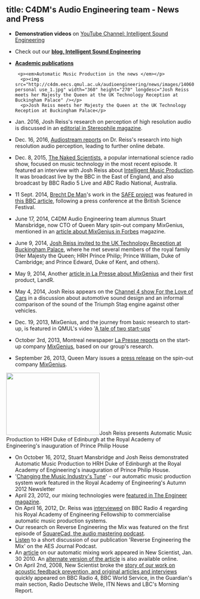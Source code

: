 title: C4DM's Audio Engineering team - News and Press 
-------------------

* **Demonstration videos** on [YouTube Channel: Intelligent Sound Engineering](http://www.youtube.com/user/IntelligentSoundEng)
* Check out our [**blog, Intelligent Sound Engineering**](https://intelligentsoundengineering.wordpress.com/)
* [**Academic publications**](http://www.eecs.qmul.ac.uk/~josh/publications.htm)

       <p><em>Automatic Music Production in the news </em></p>
        <p><img src="http://c4dm.eecs.qmul.ac.uk/audioengineering/news/images/140609_UKTIR_SIDE_0220_for personal use_1.jpg" width="360" height="270" longdesc="Josh Reiss meets her Majesty the Queen at the UK Technology Reception at Buckingham Palace" /></p>
        <p>Josh Reiss meets her Majesty the Queen at the UK Technology Reception at Buckingham Palace</p>
        
* Jan. 2016, Josh Reiss's research on perception of high resolution audio is discussed in an [editorial in Stereophile magazine](http://www.stereophile.com/content/simple-everything-appears-simple#BLXEcRR3rh5ikOSq.97). 
* Dec. 16, 2016, [Audiostream reports](http://www.audiostream.com/content/stereophile-reports-proof-high-rez-audibility-over-cd-quality#CIOEDKXXI5r0ABT6.97) on Dr. Reiss's research into high resolution audio perception, leading to further online debate.
* Dec. 8, 2015, [The Naked Scientists](http://www.thenakedscientists.com), a popular international science radio show, focused on music technology in the most recent episode. It featured an interview with Josh Reiss about [Intelligent Music Production](http://www.thenakedscientists.com/HTML/interviews/interview/1001571/). It was broadcast live by the BBC in the East of England, and also broadcast by BBC Radio 5 Live and ABC Radio National, Australia.
* 11 Sept. 2014, [Brecht De Man](http://brechtdeman.com/)'s work in the [SAFE project](http://www.semanticaudio.co.uk) was featured in [this BBC article](http://www.bbc.co.uk/news/science-environment-29146655), following a press conference at the British Science Festival. 
* June 17, 2014, C4DM Audio Engineering team alumnus Stuart Mansbridge, now CTO of Queen Mary spin-out company MixGenius, mentioned in an <a href="http://www.forbes.com/sites/karstenstrauss/2014/06/16/making-money-on-the-music-mix-meet-mixgenius/">article about MixGenius in Forbes</a> magazine.
* June 9, 2014, <span dir="ltr"> <a href="http://www.qmul.ac.uk/media/news/items/se/133634.html">Josh Reiss invited to the UK Technology Reception at Buckingham  Palace</a>, where he met several members of the royal family (Her   Majesty the Queen; HRH Prince Philip; Prince William, Duke of Cambridge;   and Prince Edward, Duke of Kent, and others).</span>
* May 9, 2014, Another <a href="http://www.lapresse.ca/arts/musique/201405/09/01-4765090-un-logiciel-montrealais-revolutionne-le-mixage.php?utm_categorieinterne=trafficdrivers&amp;utm_contenuinterne=cyberpresse_B13b_musique_388_section_POS1">article in La Presse about MixGenius</a> and their first product, LandR.
* May 4, 2014, Josh Reiss appears on the <a href="http://www.channel4.com/programmes/for-the-love-of-cars/4od#3694559">Channel 4 show For the Love of Cars</a> in a discussion about automotive sound design and an informal comparison of the sound of the Triumph Stag engine against other vehicles.
* Dec. 19, 2013, MixGenius, and the journey from basic research to start-up, is featured in QMUL's video '<a href="http://www.youtube.com/watch?v=u9tDo3yoXxo">A tale of two start-ups</a>'
* October 3rd, 2013, Montreal newspaper <a href="http://plus.lapresse.ca/screens/49ca-678c-524c3c97-a473-74a6ac1c606a|_0">La Presse reports</a> on the start-up company <a href="http://mixgeni.us">MixGenius</a>, based on our group's research.
* September 26, 2013, Queen Mary issues a <a href="http://www.qmul.ac.uk/media/news/items/se/114694.html">press release</a> on the spin-out company  <a href="http://mixgeni.us">MixGenius</a>.

<img src="http://c4dm.eecs.qmul.ac.uk/audioengineering/news/images/HRH and Reiss.jpg" width="250" height="167" longdesc="Josh Reiss demonstrates automatic music production to HRH Prince Philip" />Josh Reiss presents Automatic Music Production to HRH Duke of Edinburgh at the Royal Academy of Engineering's inauguration of Prince Philip House

* On October 16, 2012, Stuart Mansbridge and Josh Reiss demonstrated Automatic Music Production to HRH Duke of Edinburgh at the Royal Academy of Engineering's inauguration of Prince Philip House.
* '<a href="http://www.raeng.org.uk/about/fellowship/pdf/newsletter/Autumn_News_2012.pdf">Changing   the Music Industry's Tune</a>' - our automatic music production system work   featured in the Royal Academy of Engineering's Autumn 2012 Newsletter
* April 23, 2012, our mixing technologies were <a href="featured in The Engineer magazine">featured in The Engineer magazine</a>.
* On April 16, 2012, Dr. Reiss was <a href="160412BBCR4.wav">interviewed</a> on BBC Radio 4 regarding his Royal Academy of Engineering Fellowship to commercialise automatic music production systems.
* Our research on Reverse Engineering the Mix was featured on the first episode of <a href="http://squarecad.tumblr.com/post/1398661271/episode-1-reverse-engineering">SquareCad,   the audio mastering podcast</a>.
* <a href="http://www.aes.org/podcasts/download.cfm/aespodcast29.mp3?ID=29">Listen</a> to a short discussion of our publication 'Reverse Engineering the Mix' on the   AES Journal Podcast. 
* An <a href="http://c4dm.eecs.qmul.ac.uk/audioengineering/news/images/New_Scientist_30_Jan_2010.jpg">article</a> on our automatic mixing work appeared in New Scientist, Jan. 30 2010. An <a href="http://www.newscientist.com/article/dn18440-aural-perfection-without-the-sound-engineer.html">alternate version of the article</a> is also available online. 
* On  April 2nd, 2008, New Scientist broke the [story of our work on acoustic feedback prevention, and original articles and interviews](http://c4dm.eecs.qmul.ac.uk/audioengineering/news/FeedbackPreventionPress.html) quickly appeared on 
            BBC Radio 4,  BBC World Service, in the Guardian's main section, Radio Deutsche Welle, ITN News and LBC's Morning Report. 
